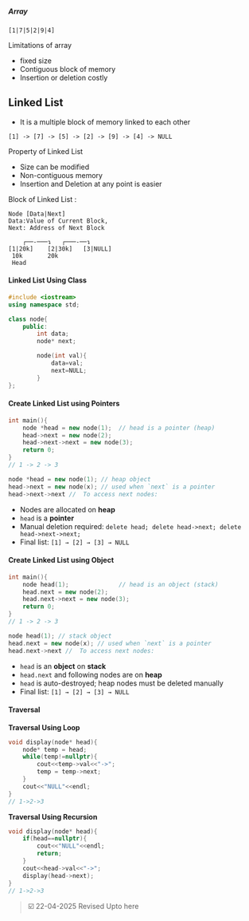 
##### Array
```
[1|7|5|2|9|4]
```
Limitations of array
- fixed size
- Contiguous block of memory
- Insertion or deletion costly

## Linked List
- It is a multiple block of memory linked to each other
```
[1] -> [7] -> [5] -> [2] -> [9] -> [4] -> NULL
```
Property of Linked List
- Size can be modified
- Non-contiguous memory
- Insertion and Deletion at any point is easier

Block of Linked List :
```
Node [Data|Next] 
Data:Value of Current Block, 
Next: Address of Next Block
```

```
    ┌──-───↴   ┌───-──↴ 
[1|20k]    [2|30k]   [3|NULL]
 10k       20k 
 Head    
```

#### Linked List Using Class
```cpp
#include <iostream>
using namespace std;

class node{
	public:
		int data;
		node* next;

		node(int val){
			data=val;
			next=NULL;
		}
};
```

#### Create Linked List using Pointers
```cpp
int main(){
    node *head = new node(1);  // head is a pointer (heap)
    head->next = new node(2);
    head->next->next = new node(3);
    return 0;
}
// 1 -> 2 -> 3
```

```cpp
node *head = new node(1); // heap object
head->next = new node(x); // used when `next` is a pointer
head->next->next //  To access next nodes:
```


- Nodes are allocated on **heap**
- `head` is a **pointer**
- Manual deletion required: `delete head; delete head->next; delete head->next->next;`
- Final list: `[1] → [2] → [3] → NULL`


#### Create Linked List using Object

```cpp
int main(){
    node head(1);              // head is an object (stack)
    head.next = new node(2);
    head.next->next = new node(3);
    return 0;
}
// 1 -> 2 -> 3
```

```cpp
node head(1); // stack object
head.next = new node(x); // used when `next` is a pointer
head.next->next //  To access next nodes:
```

- `head` is an **object** on **stack**
- `head.next` and following nodes are on **heap**
- `head` is auto-destroyed; heap nodes must be deleted manually
- Final list: `[1] → [2] → [3] → NULL`


#### Traversal

**Traversal Using Loop**
```cpp
void display(node* head){
	node* temp = head;
	while(temp!=nullptr){
		cout<<temp->val<<"->";
		temp = temp->next;
	}
	cout<<"NULL"<<endl;
}
// 1->2->3
```

**Traversal Using Recursion**
```cpp
void display(node* head){
	if(head==nullptr){
		cout<<"NULL"<<endl;
		return;
	}
	cout<<head->val<<"->";
	display(head->next);
}
// 1->2->3
```


> ☑️ 22-04-2025 Revised Upto here